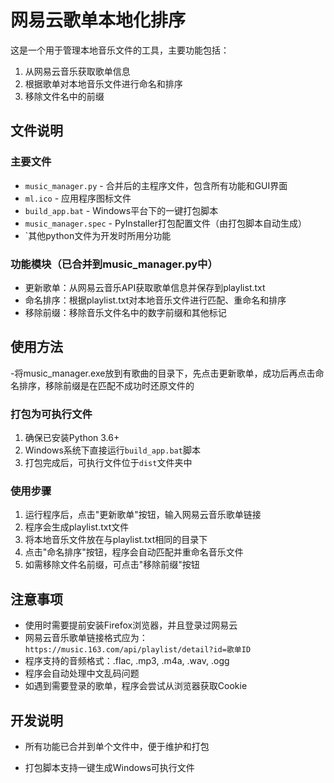 # 网易云歌单本地化排序

这是一个用于管理本地音乐文件的工具，主要功能包括：

1. 从网易云音乐获取歌单信息
2. 根据歌单对本地音乐文件进行命名和排序
3. 移除文件名中的前缀

## 文件说明

### 主要文件

- `music_manager.py` - 合并后的主程序文件，包含所有功能和GUI界面
- `ml.ico` - 应用程序图标文件
- `build_app.bat` - Windows平台下的一键打包脚本
- `music_manager.spec` - PyInstaller打包配置文件（由打包脚本自动生成）
- `其他python文件为开发时所用分功能

### 功能模块（已合并到music_manager.py中）

- 更新歌单：从网易云音乐API获取歌单信息并保存到playlist.txt
- 命名排序：根据playlist.txt对本地音乐文件进行匹配、重命名和排序
- 移除前缀：移除音乐文件名中的数字前缀和其他标记

## 使用方法
-将music_manager.exe放到有歌曲的目录下，先点击更新歌单，成功后再点击命名排序，移除前缀是在匹配不成功时还原文件的

### 打包为可执行文件

1. 确保已安装Python 3.6+
2. Windows系统下直接运行`build_app.bat`脚本
3. 打包完成后，可执行文件位于`dist`文件夹中

### 使用步骤

1. 运行程序后，点击"更新歌单"按钮，输入网易云音乐歌单链接
2. 程序会生成playlist.txt文件
3. 将本地音乐文件放在与playlist.txt相同的目录下
4. 点击"命名排序"按钮，程序会自动匹配并重命名音乐文件
5. 如需移除文件名前缀，可点击"移除前缀"按钮

## 注意事项
- 使用时需要提前安装Firefox浏览器，并且登录过网易云
- 网易云音乐歌单链接格式应为：`https://music.163.com/api/playlist/detail?id=歌单ID`
- 程序支持的音频格式：.flac, .mp3, .m4a, .wav, .ogg
- 程序会自动处理中文乱码问题
- 如遇到需要登录的歌单，程序会尝试从浏览器获取Cookie

## 开发说明

- 所有功能已合并到单个文件中，便于维护和打包

- 打包脚本支持一键生成Windows可执行文件
